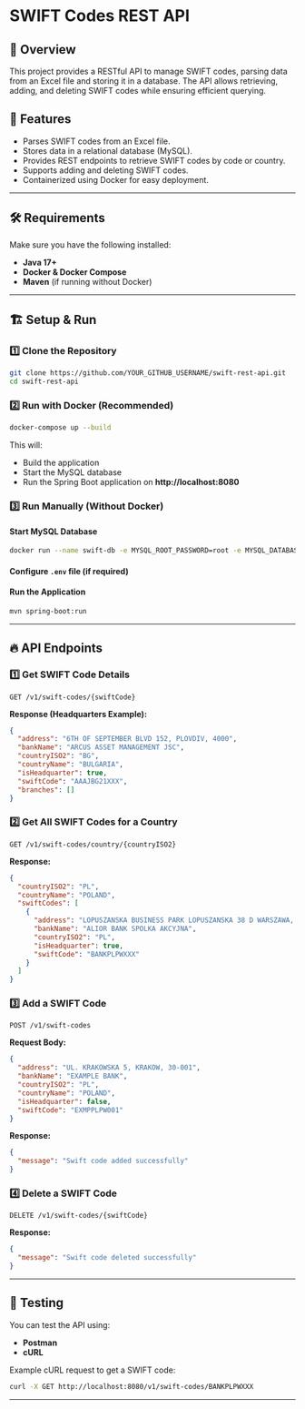 # SWIFT Codes REST API

## 📌 Overview
This project provides a RESTful API to manage SWIFT codes, parsing data from an Excel file and storing it in a database. The API allows retrieving, adding, and deleting SWIFT codes while ensuring efficient querying.

## 🚀 Features
- Parses SWIFT codes from an Excel file.
- Stores data in a relational database (MySQL).
- Provides REST endpoints to retrieve SWIFT codes by code or country.
- Supports adding and deleting SWIFT codes.
- Containerized using Docker for easy deployment.

---

## 🛠️ Requirements
Make sure you have the following installed:
- **Java 17+**
- **Docker & Docker Compose**
- **Maven** (if running without Docker)

---

## 🏗️ Setup & Run

### 1️⃣ Clone the Repository
```sh
git clone https://github.com/YOUR_GITHUB_USERNAME/swift-rest-api.git
cd swift-rest-api
```

### 2️⃣ Run with Docker (Recommended)
```sh
docker-compose up --build
```
This will:
- Build the application
- Start the MySQL database
- Run the Spring Boot application on **http://localhost:8080**

### 3️⃣ Run Manually (Without Docker)
#### Start MySQL Database
```sh
docker run --name swift-db -e MYSQL_ROOT_PASSWORD=root -e MYSQL_DATABASE=swift -p 3306:3306 -d mysql:8.0
```
#### Configure `.env` file (if required)
#### Run the Application
```sh
mvn spring-boot:run
```

---

## 🔥 API Endpoints

### 1️⃣ Get SWIFT Code Details
```http
GET /v1/swift-codes/{swiftCode}
```
**Response (Headquarters Example):**
```json
{
  "address": "6TH OF SEPTEMBER BLVD 152, PLOVDIV, 4000",
  "bankName": "ARCUS ASSET MANAGEMENT JSC",
  "countryISO2": "BG",
  "countryName": "BULGARIA",
  "isHeadquarter": true,
  "swiftCode": "AAAJBG21XXX",
  "branches": []
}
```

### 2️⃣ Get All SWIFT Codes for a Country
```http
GET /v1/swift-codes/country/{countryISO2}
```
**Response:**
```json
{
  "countryISO2": "PL",
  "countryName": "POLAND",
  "swiftCodes": [
    {
      "address": "LOPUSZANSKA BUSINESS PARK LOPUSZANSKA 38 D WARSZAWA, MAZOWIECKIE, 02-232",
      "bankName": "ALIOR BANK SPOLKA AKCYJNA",
      "countryISO2": "PL",
      "isHeadquarter": true,
      "swiftCode": "BANKPLPWXXX"
    }
  ]
}
```

### 3️⃣ Add a SWIFT Code
```http
POST /v1/swift-codes
```
**Request Body:**
```json
{
  "address": "UL. KRAKOWSKA 5, KRAKOW, 30-001",
  "bankName": "EXAMPLE BANK",
  "countryISO2": "PL",
  "countryName": "POLAND",
  "isHeadquarter": false,
  "swiftCode": "EXMPPLPW001"
}
```
**Response:**
```json
{
  "message": "Swift code added successfully"
}
```

### 4️⃣ Delete a SWIFT Code
```http
DELETE /v1/swift-codes/{swiftCode}
```
**Response:**
```json
{
  "message": "Swift code deleted successfully"
}
```

---

## 🧪 Testing
You can test the API using:
- **Postman**
- **cURL**

Example cURL request to get a SWIFT code:
```sh
curl -X GET http://localhost:8080/v1/swift-codes/BANKPLPWXXX
```

---



